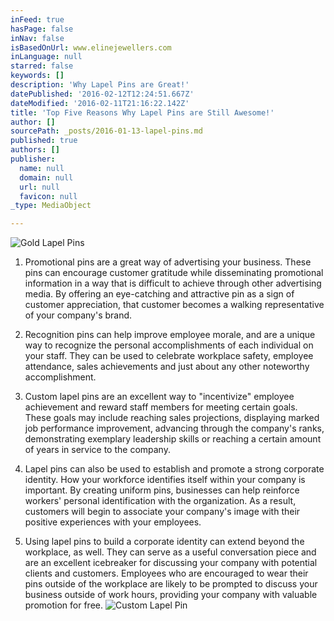 ```yaml
---
inFeed: true
hasPage: false
inNav: false
isBasedOnUrl: www.elinejewellers.com
inLanguage: null
starred: false
keywords: []
description: 'Why Lapel Pins are Great!'
datePublished: '2016-02-12T12:24:51.667Z'
dateModified: '2016-02-11T21:16:22.142Z'
title: 'Top Five Reasons Why Lapel Pins are Still Awesome!'
author: []
sourcePath: _posts/2016-01-13-lapel-pins.md
published: true
authors: []
publisher:
  name: null
  domain: null
  url: null
  favicon: null
_type: MediaObject

---
```

![Gold Lapel Pins](https://s3-us-west-2.amazonaws.com/the-grid-img/p/9139a097024e440ed2a78d54f2ad8839a842efa8.jpg)

1)  Promotional pins are a great way of advertising your business. These pins can encourage customer gratitude while disseminating promotional information in a way that is difficult to achieve through other advertising media. By offering an eye-catching and attractive pin as a sign of customer appreciation, that customer becomes a walking representative of your company's brand.

2)  Recognition pins can help improve employee morale, and are a unique way to recognize the personal accomplishments of each individual on your staff. They can be used to celebrate workplace safety, employee attendance, sales achievements and just about any other noteworthy accomplishment.

3) Custom lapel pins are an excellent way to "incentivize" employee achievement and reward staff members for meeting certain goals. These goals may include reaching sales projections, displaying marked job performance improvement, advancing through the company's ranks, demonstrating exemplary leadership skills or reaching a certain amount of years in service to the company.

4) Lapel pins can also be used to establish and promote a strong corporate identity. How your workforce identifies itself within your company is important. By creating uniform pins, businesses can help reinforce workers' personal identification with the organization. As a result, customers will begin to associate your company's image with their positive experiences with your employees.

5) Using lapel pins to build a corporate identity can extend beyond the workplace, as well. They can serve as a useful conversation piece and are an excellent icebreaker for discussing your company with potential clients and customers. Employees who are encouraged to wear their pins outside of the workplace are likely to be prompted to discuss your business outside of work hours, providing your company with valuable promotion for free.
![Custom Lapel Pin](https://s3-us-west-2.amazonaws.com/the-grid-img/p/b6494a4c42a9ae93ea5241fa26f59d207961b6e9.jpg)